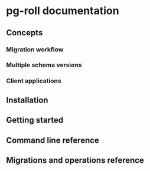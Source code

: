 # pg-roll documentation

## Concepts

### Migration workflow

### Multiple schema versions

### Client applications

## Installation

## Getting started

## Command line reference

## Migrations and operations reference
